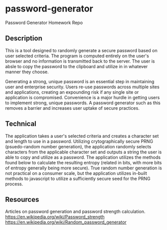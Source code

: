 # password-generator
Password Generator Homework Repo

## Description
This is a tool designed to randomly generate a secure password based on user selected criteria. The program is computed entirely on the user's browser and no information is transmitted back to the server. The user is absle to copy the password to the clipboard and utilize in in whatever manner they choose.

Generating a strong, unique password is an essential step in maintaining user and enterprise security. Users re-use passwords across multiple sites and applications, creating an expounding risk if any single site or application is compromised. Convenience is a major hurdle in getting users to implement strong, unique passwords. A password generator such as this removes a barrier and increases user uptake of secure practices.

## Technical
The application takes a user's selected criteria and creates a character set and length to use in a password. Utilizing crytographically secure PRNG (psuedo-random number generation), the application randomly selects characters from the applicable character set and outputs a string the user is able to copy and utilize as a password. The application utilizes the methods found below to calculate the resulting entropy (related in bits, with more bits of entropy generally being more secure). True random number generation is not practical on a consumer scale, but the application utilizes in-built methods to javascript to utilize a sufficiently secure seed for the PRNG process.

## Resources
Articles on password generation and password strength calculation.
https://en.wikipedia.org/wiki/Password_strength
https://en.wikipedia.org/wiki/Random_password_generator
